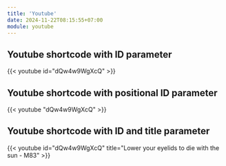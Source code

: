 ```yaml
---
title: 'Youtube'
date: 2024-11-22T08:15:55+07:00
module: youtube
---
```


## Youtube shortcode with ID parameter

{{< youtube id="dQw4w9WgXcQ" >}}

## Youtube shortcode with positional ID parameter

{{< youtube "dQw4w9WgXcQ" >}}

## Youtube shortcode with ID and title parameter

{{< youtube id="dQw4w9WgXcQ" title="Lower your eyelids to die with the sun - M83" >}}
